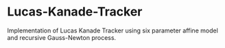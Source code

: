 # Lucas-Kanade-Tracker
Implementation of Lucas Kanade Tracker using six parameter affine model and recursive Gauss-Newton process.
